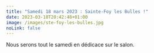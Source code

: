 ```yaml
---
title: "Samedi 18 mars 2023 : Sainte-Foy les Bulles !"
date: 2023-03-18T20:42:48+01:00
image: /images/ste-foy-les-bulles.jpg
noLink: false
---
```

Nous serons tout le samedi en dédicace sur le salon.
